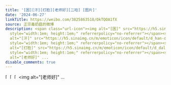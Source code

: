 ```yaml
---
title: '[困][汗][打脸][老师好][二哈] [图片]'
date: '2024-06-27'
linkTitle: https://weibo.com/3825863518/OkTQOA1fX
source: 正宗毒奶菇的微博
description: <span class="url-icon"><img alt="[困]" src="https://h5.sinaimg.cn/m/emoticon/icon/default/d_kun-0f87c3e1f8.png"
  style="width:1em; height:1em;" referrerpolicy="no-referrer"></span><span class="url-icon"><img
  alt="[汗]" src="https://h5.sinaimg.cn/m/emoticon/icon/default/d_han-d8ebda66d3.png"
  style="width:1em; height:1em;" referrerpolicy="no-referrer"></span><span class="url-icon"><img
  alt="[打脸]" src="https://h5.sinaimg.cn/m/emoticon/icon/default/d_dalian-306eefb12a.png"
  style="width:1em; height:1em;" referrerpolicy="no-referrer"></span><span class="url-icon"><img
  alt="[老师好]" ...
disable_comments: true
---
```

<span class="url-icon"><img alt="[困]" src="https://h5.sinaimg.cn/m/emoticon/icon/default/d_kun-0f87c3e1f8.png" style="width:1em; height:1em;" referrerpolicy="no-referrer"></span><span class="url-icon"><img alt="[汗]" src="https://h5.sinaimg.cn/m/emoticon/icon/default/d_han-d8ebda66d3.png" style="width:1em; height:1em;" referrerpolicy="no-referrer"></span><span class="url-icon"><img alt="[打脸]" src="https://h5.sinaimg.cn/m/emoticon/icon/default/d_dalian-306eefb12a.png" style="width:1em; height:1em;" referrerpolicy="no-referrer"></span><span class="url-icon"><img alt="[老师好]" ...